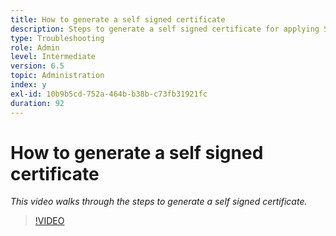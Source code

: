```yaml
---
title: How to generate a self signed certificate
description: Steps to generate a self signed certificate for applying SSL
type: Troubleshooting
role: Admin
level: Intermediate
version: 6.5
topic: Administration
index: y
exl-id: 10b9b5cd-752a-464b-b38b-c73fb31921fc
duration: 92
---
```

# How to generate a self signed certificate

*This video walks through the steps to generate a self signed certificate.*

>[!VIDEO](https://video.tv.adobe.com/v/335539?quality=12&learn=on)
